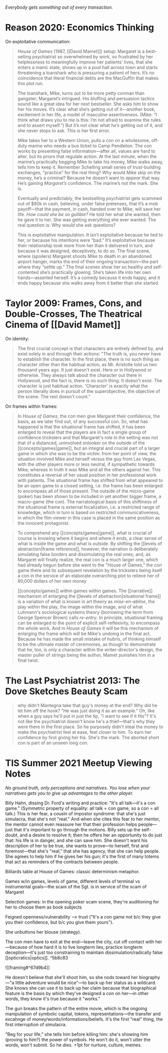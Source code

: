 _Everybody gets something out of every transaction._

# Reason 2020: Economics Thinking

On exploitative communication:

> _House of Games_ (1987, [[David Mamet]]) setup: Margaret is a best-selling psychiatrist so overwhelmed by work, so frustrated by her helplessness to meaningfully improve her patients’ lives, that she enters a manic state, shows up in a pool hall across town and starts threatening a loanshark who is pressuring a patient of hers. It’s no coincidence that literal financial debts are the MacGuffin that makes this plot run. 
> 
> The loanshark, Mike, turns out to be more petty conman than gangster; Margaret’s intrigued. His bluffing and persuasion tactics sound like a great idea for her next bestseller. She asks him to show her his moves. It’s clear what she’s getting out of it—another book, excitement in her life, a model of masculine assertiveness. (Mike: “I think what draws you to me is this: I’m not afraid to examine the rules and to assert myself.”) But it’s not clear what _he’s_ getting out of it, and she never stops to ask. This is her first error. 
> 
> Mike takes her to a Western Union, pulls a con on a wholesome, off-duty marine who needs a bus ticket to Camp Pendleton. The con works by presenting false information—after all, values are hard to alter, but its priors that regulate action. At the last minute, when the marine’s practically begging Mike to take his money, Mike walks away, tells him to keep it. Remember Schelling small series of trust-building exchanges, “practice” for the real thing? Why would Mike skip on the money, he’s a criminal? Because he doesn’t want to _appear_ that way. He’s gaining _Margaret’s_ confidence. The marine’s not the mark. She is.
>
> Eventually and predictably, the bestselling psychiatrist gets scammed out of $80k in cash, believing, under false pretenses, that it’s a mob payoff—that the payment, in cash, handed over to Mike, will save her life. _How could she be so gullible?_ He told her what she wanted, then he gave it to her. She was getting everything she ever wanted. The real question is: Why _would_ she ask questions? 
>
> This is exploitative manipulation. It isn’t exploitative because he lied to her, or because his intentions were “bad.” It’s exploitative because their relationship took more from her than it delivered in turn, and because it was designed, deceptively, to do so. The final scene, where (spoilers) Margaret shoots Mike to death in an abandoned airport hanger, marks the end of their ongoing transaction—the part where they “settle up.” The final scenes show her so healthy and self-contented she’s practically glowing. She’s taken life into her own hands—asserted herself. It’s a comedy because it ends happy, and it ends happy because she walks away from it better than she started.

# Taylor 2009: Frames, Cons, and Double-Crosses, The Theatrical Cinema of [[David Mamet]]

On identity:

> The first crucial concept is that characters are entirely defined by, and exist solely in and through their actions: "The truth is, you never have to establish the character. In the first place, there is no such thing as character other than the habitual action, as Mr. Aristotle told us two thousand years ago. It just doesn't exist. Here or in Hollywood or otherwise. They always talk about the character out there in Hollywood, and the fact is, there is no such thing. It doesn't exist. The character is just habitual action. 'Character' is exactly what the person literally does in pursuit of the superobjective, the objective of the scene. The rest doesn't count."

On frames within frames:

> In _House of Games_, the con men give Margaret their confidence, the basis, as we later find out, of any successful con. So, what has happened is that the situational frame has shifted, it has been enlarged to reveal that the players are in fact a single group of confidence tricksters and that Margaret's role in the setting was not that of a distanced, uninvolved onlooker on the outside of the [[concepts/games|game]], but an integral and crucial part of a larger game in which she was to be the victim: from her point of view, the situation involved Mike and herself versus the guy from Las Vegas, with the other players more or less neutral, if sympathetic towards Mike; whereas in truth it was Mike and all the others against her. This constitutes a reversal of her usual position in her professional work with patients. The situational frame has shifted from what appeared to be an open game to a closed setting, i.e. the frame has been enlarged to encompass all of those present. The outside of the micro-game (poker) has been shown to be included in yet another bigger frame, a macro-game (the con). The narratological basis of this shiftiness of the situational frame is external focalization, i.e. a restricted range of knowledge, which in turn is based on restricted communicativeness, in which the film viewer in this case is placed in the same position as the innocent protagonist.

> To comprehend any [[concepts/games|game]], what is crucial of course is knowing where it begins and where it ends, a clear sense of what is inside the game and what is outside. By shifting the [[levels of abstraction|frame reference]], however, the narration is deliberately simulating false borders and dissimulating the real ones; and, as Margaret will finally realize, the real con is a much larger one, which had already begun before she went to the "House of Games," the con game there and its subsequent revelation by the tricksters being itself a con in the service of an elaborate overarching plot to relieve her of 80,000 dollars of her own money

> [[concepts/games]] within games within games. The [[narrative]] mechanism of enlarging the [[levels of abstraction|situational frame]] is a variation of what is known in art theory as _mise-en-abîme_, the play within the play, the image within the image, and of what Luhmann's sociological systems theory (borrowing the term from George Spencer Brown) calls _re-entry_. In principle, situational framing can be enlarged to the point of explicit self-reflexivity, to encompass the whole work. And in _House of Games_ it will be this mechanism of enlarging the frame which will be Mike's undoing in the final act. Because he has made the small mistake of hubris, of thinking himself to be the ultimate master of ceremonies, as though to demonstrate that he, too, is only a character within the writer-director's design, the master puller of strings being the author, Mamet punishes him in a final twist.

# The Last Psychiatrist 2013: The Dove Sketches Beauty Scam

> why didn't Mantegna take that guy's money at the end?  Why did he let him off the hook?  "He was just doing it as an example." Oh, like when a guy says he'll put in just the tip, "I want to see if it fits"?   It's not like the psychiatrist doesn't know he's a thief—that's why they were there in the first place. So he purposely didn't steal the money to make the psychiatrist feel at ease, feel closer to him.  To earn her confidence by first giving her his.  She's the mark.  The aborted short con is part of an unseen long con.

# TIS Summer 2021 Meetup Viewing Notes

_No ground truth, only perceptions and narratives. You lose when your narratives gets you to give up advantages to the other player._

Billy Hahn, dissing Dr. Ford's writing and practice: "It's all talk—it's a con game." (Symmetric property of equality: all talk = con game, so a con = all talk.) This is her fear, a cousin of impostor syndrome: that she's just simulacra, that she's not "real." And when she cites this fear to her mentor, the mentor cannot even reassure her that their profession helps people—just that it's important to go through the motions. Billy sets up the self-doubt, and a desire to resolve it; then he offers her an opportunity to do just that: his life is in danger, and she can save him. She doesn't want his description of her to be true, she wants to prove—to herself, first and foremost—that she's "real," that she has agency, that she can help people. She agrees to help him if he gives her his gun; it's the first of many totems that act as reminders of the contracts between people.

Billiards table at House of Games: classic determinism metaphor.

Games w/in games, levels of game, different levels of terminal vs instrumental goals—the scam of the Sgt. is in service of the scam of Margaret

Selection games: in the opening poker scam scene, they're auditioning for her to choose them as book subjects

Feigned openness/vulnerability --> trust ("It's a con game not b/c they give you their confidence, but b/c you give them yours").

She unbuttons her blouse (strategy).

The con men have to exit at the end—leave the city, cut off contact with her—because of how hard it is to live longterm lies, practice longterm deception—it's just too constraining to maintain dissimulation/radically false [[opticratics|optics]]. ^5b8c83

![[framing#^67d9b4]]

He doesn't believe that she'll shoot him, so she nods toward her biography—"a little adventure would be nice"—to back up her status as a wildcard. She knows she can use it to back up her claim because that biographical feature is the basis by which they've designed a con on her—in other words, they know it's true because it "works."

The gun breaks the pattern of the entire movie, which is the ongoing manipulation of symbolic capital, tokens, representations—the transfer and excahnge of money/words/informations/beliefs. It's the first "real" thing, the first interruption of simulacra.

"Beg for your life," she tells him before killing him: she's showing him (proving to him?) the power of symbols. He won't do it, won't utter the words, won't submit. So he dies. +1pt for nurture, culture, memes.